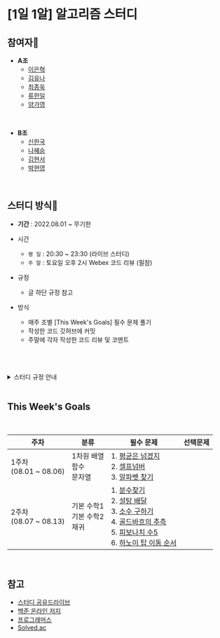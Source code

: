 # [1일 1알] 알고리즘 스터디

## 참여자🤪
- **A조**
    - [이은혁](https://github.com/itmakesmesoft)</br>
    - [김유나](https://github.com/yuna872)</br>
    - [최종욱]()</br>
    - [류한일]()</br>
    - [양가영]()</br>
</br>

- **B조**
    - [신한국](https://github.com/dlfnek)</br>
    - [나혜승](https://github.com/HyeseungNA)</br>
    - [김현서]()</br>
    - [박현영]()</br>
</br>

## 스터디 방식📃

- **기간** : 2022.08.01 ~ 무기한
- 시간 
    - `평 일` : 20:30 ~ 23:30 (라이브 스터디)</br> 
    - `주 말` : 토요일 오후 2시 Webex 코드 리뷰 (필참)
- 규정
    - 글 하단 규정 참고

- 방식
    - 매주 조별 [This Week's Goals] 필수 문제 풀기
    - 작성한 코드 깃허브에 커밋
    - 주말에 각자 작성한 코드 리뷰 및 코멘트
</br>
</br>
</br>
<details>
    <summary>스터디 규정 안내</summary>
    <div markdown="1">
        <table>
            <tr style="text-align: center; font-weight: bold;">
              <td>규정</td><td>내용</td>
            </tr>
            <tr>
                <td>라이브 스터디 무단 결석</br>(부득이한 사정으로 참석 불가능한 경우</br>당일 오후 6시 까지 미리 공지)</td><td>경고 1회</td>
            </tr>
            <tr>
                <td>코드리뷰 무단 결석</br>(부득이한 사정으로 참석 불가능한 경우</br>전일 오후 6시 까지 미리 공지)</td><td>경고 1회 및 벌칙 코드 작성</td>
            </tr>
            <tr>
                <td colspan= '2'> - 지각 2회 시 1회 경고</br> - 경고 3회 누적 시 퇴출</br> - 매월 1일 경고 리셋</td>
            </tr>
        </table>
    </div>
</details>
</br>

## This Week's Goals
</br>

|주차|분류|필수 문제|선택문제|
|----|---|---|---|
|1주차<br/>(08.01 ~ 08.06)|1차원 배열 <br/> 함수 <br/> 문자열 <br/> |1. [평균은 넘겠지](https://www.acmicpc.net/problem/4344)<br/> 2. [셀프넘버](https://www.acmicpc.net/problem/4673) <br/> 3. [알파벳 찾기](https://www.acmicpc.net/problem/10809)||
|2주차<br/>(08.07 ~ 08.13)|기본 수학1 <br/> 기본 수학2 <br/> 재귀<br/> |1. [분수찾기](https://www.acmicpc.net/problem/1193)<br/> 2. [설탕 배달](https://www.acmicpc.net/problem/2839)<br/> 3. [소수 구하기](https://www.acmicpc.net/problem/1929)<br/> 4. [골드바흐의 추측](https://www.acmicpc.net/problem/9020)<br/> 5. [피보나치 수5](https://www.acmicpc.net/problem/10870)<br/> 6. [하노이 탑 이동 순서](https://www.acmicpc.net/problem/11729)<br/>||

</br>

## **참고**

- [스터디 공유드라이브](https://drive.google.com/drive/folders/1mL6Mk0UTp6gN1Bbn0btMbsI6qtlNgJW-)
- [백준 온라인 저지](https://www.acmicpc.net/step)
- [프로그래머스](https://school.programmers.co.kr/learn/challenges)
- [Solved.ac](https://solved.ac/problems/level)